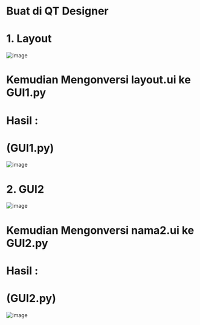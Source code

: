 # Buat di QT Designer
# 1. Layout
![image](https://user-images.githubusercontent.com/72422050/117261221-1c5c8280-ae7a-11eb-8cee-0ee1de9766e1.png)

# Kemudian Mengonversi layout.ui ke GUI1.py
# Hasil :

# (GUI1.py)
![image](https://user-images.githubusercontent.com/72422050/117261442-54fc5c00-ae7a-11eb-8f22-587f89858d49.png)


# 2. GUI2
![image](https://user-images.githubusercontent.com/72422050/117261813-c63c0f00-ae7a-11eb-895f-3f7a5b08256e.png)

# Kemudian Mengonversi nama2.ui ke GUI2.py
# Hasil :

# (GUI2.py)
![image](https://user-images.githubusercontent.com/72422050/117262462-7a3d9a00-ae7b-11eb-85bf-b4208a11aaee.png)

